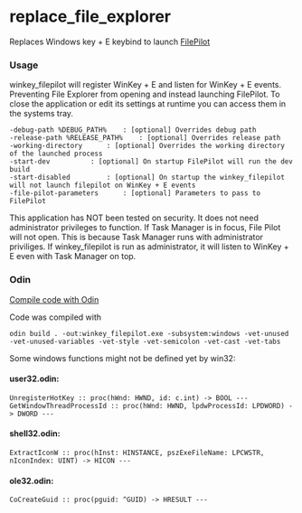 # replace_file_explorer
Replaces Windows key + E keybind to launch [FilePilot](https://filepilot.tech/)

### Usage
winkey_filepilot will register WinKey + E and listen for
WinKey + E events. Preventing File Explorer from opening
and instead launching FilePilot. To close the application
or edit its settings at runtime you can access them in
the systems tray.
	
	-debug-path %DEBUG_PATH%	: [optional] Overrides debug path
	-release-path %RELEASE_PATH%	: [optional] Overrides release path
	-working-directory		: [optional] Overrides the working directory of the launched process
	-start-dev			: [optional] On startup FilePilot will run the dev build
	-start-disabled			: [optional] On startup the winkey_filepilot will not launch filepilot on WinKey + E events
	-file-pilot-parameters		: [optional] Parameters to pass to FilePilot
	
This application has NOT been tested on security.
It does not need administrator privileges to function.
If Task Manager is in focus, File Pilot will not open.
This is because Task Manager runs with administrator
priviliges. If winkey_filepilot is run as
administrator, it will listen to WinKey + E even with
Task Manager on top.

### Odin
[Compile code with Odin](https://odin-lang.org/docs/install/)

Code was compiled with

	odin build . -out:winkey_filepilot.exe -subsystem:windows -vet-unused -vet-unused-variables -vet-style -vet-semicolon -vet-cast -vet-tabs

Some windows functions might not be defined yet by win32:
#### user32.odin:

	UnregisterHotKey :: proc(hWnd: HWND, id: c.int) -> BOOL ---
	GetWindowThreadProcessId :: proc(hWnd: HWND, lpdwProcessId: LPDWORD) -> DWORD ---
#### shell32.odin:

	ExtractIconW :: proc(hInst: HINSTANCE, pszExeFileName: LPCWSTR, nIconIndex: UINT) -> HICON ---

#### ole32.odin:

	CoCreateGuid :: proc(pguid: ^GUID) -> HRESULT ---
